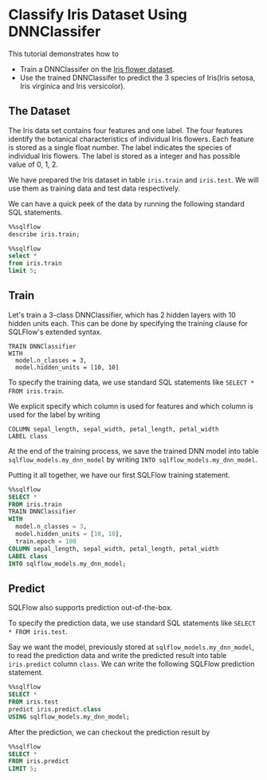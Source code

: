 # Classify Iris Dataset Using DNNClassifer

This tutorial demonstrates how to
- Train a DNNClassifer on the [Iris flower dataset](https://en.wikipedia.org/wiki/Iris_flower_data_set).
- Use the trained DNNClassifer to predict the 3 species of Iris(Iris setosa, Iris virginica and Iris versicolor).

## The Dataset

The Iris data set contains four features and one label. The four features identify the botanical characteristics of individual Iris flowers. Each feature is stored as a single float number. The label indicates the species of individual Iris flowers. The label is stored as a integer and has possible value of 0, 1, 2.

We have prepared the Iris dataset in table `iris.train` and `iris.test`. We will use them as training data and test data respectively.

We can have a quick peek of the data by running the following standard SQL statements.

```sql
%%sqlflow
describe iris.train;
```

```sql
%%sqlflow
select *
from iris.train
limit 5;
```

## Train

Let's train a 3-class DNNClassifier, which has 2 hidden layers with 10 hidden units each. This can be done by specifying the training clause for SQLFlow's extended syntax.

```
TRAIN DNNClassifier
WITH
  model.n_classes = 3,
  model.hidden_units = [10, 10]
```

To specify the training data, we use standard SQL statements like `SELECT * FROM iris.train`.

We explicit specify which column is used for features and which column is used for the label by writing

```
COLUMN sepal_length, sepal_width, petal_length, petal_width
LABEL class
```

At the end of the training process, we save the trained DNN model into table `sqlflow_models.my_dnn_model` by writing `INTO sqlflow_models.my_dnn_model`.

Putting it all together, we have our first SQLFlow training statement.

```sql
%%sqlflow
SELECT *
FROM iris.train
TRAIN DNNClassifier
WITH
  model.n_classes = 3,
  model.hidden_units = [10, 10],
  train.epoch = 100
COLUMN sepal_length, sepal_width, petal_length, petal_width
LABEL class
INTO sqlflow_models.my_dnn_model;
```

## Predict

SQLFlow also supports prediction out-of-the-box.

To specify the prediction data, we use standard SQL statements like `SELECT * FROM iris.test`.

Say we want the model, previously stored at `sqlflow_models.my_dnn_model`, to read the prediction data and write the predicted result into table `iris.predict` column `class`. We can write the following SQLFlow prediction statement.

```sql
%%sqlflow
SELECT *
FROM iris.test
predict iris.predict.class
USING sqlflow_models.my_dnn_model;
```

After the prediction, we can checkout the prediction result by

```sql
%%sqlflow
SELECT *
FROM iris.predict
LIMIT 5;
```

